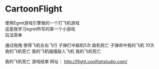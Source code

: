# CartoonFlight
使用Egret游戏引擎做的一个打飞机游戏  
这是我学习egret所写的第一个小游戏  
玩法简单  

通过拖拽 使得飞机左右飞行
子弹打中敌机5次 敌机死亡
子弹命中我的飞机 10次 我的飞机死亡
我的飞机碰撞敌人飞机 我的飞机死亡

我的飞机死亡 游戏结束
网址： http://flight.coolfishstudio.com/